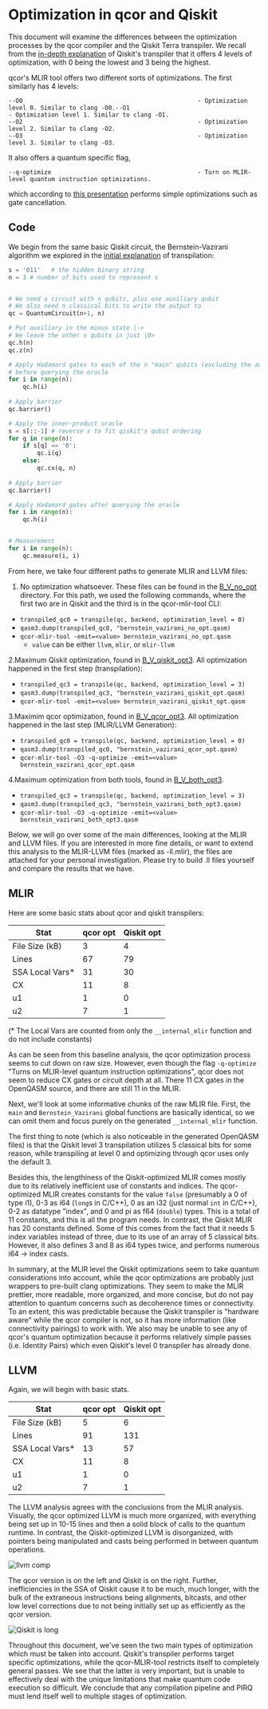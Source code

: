 # Optimization in qcor and Qiskit

This document will examine the differences between the optimization processes by the qcor compiler and the Qiskit Terra transpiler. We recall from the [in-depth explanation](../1_Qiskit_Transpiler/Transpilation_Process_Gate_Optimization.ipynb) of Qiskit's transpiler that it offers 4 levels of optimization, with 0 being the lowest and 3 being the highest.

qcor's MLIR tool offers two different sorts of optimizations. The first similarly has 4 levels:

```terminal
--O0                                                 - Optimization level 0. Similar to clang -O0.--O1                                                 - Optimization level 1. Similar to clang -O1.
--O2                                                 - Optimization level 2. Similar to clang -O2.
--O3                                                 - Optimization level 3. Similar to clang -O3.
```

It also offers a quantum specific flag,

```terminal
--q-optimize                                         - Turn on MLIR-level quantum instruction optimizations.
```

which according to [this presentation](https://mlir.llvm.org/OpenMeetings/2021-05-27-Quantum-Classical-Compilation-with-MLIR.pdf) performs simple optimizations such as gate cancellation.

## Code

We begin from the same basic Qiskit circuit, the Bernstein-Vazirani algorithm we explored in the [initial explanation](../1_Qiskit_Transpiler/Transpilation_Process_Gate_Optimization.ipynb) of transpilation:

``` Python
s = '011'   # the hidden binary string
n = 3 # number of bits used to represent s


# We need a circuit with n qubits, plus one auxiliary qubit
# We also need n classical bits to write the output to
qc = QuantumCircuit(n+1, n)

# Put auxiliary in the minus state |->
# We leave the other n qubits in just |0>
qc.h(n)
qc.z(n)

# Apply Hadamard gates to each of the n "main" qubits (excluding the auxiliary)
# before querying the oracle
for i in range(n):
    qc.h(i)
    
# Apply barrier
qc.barrier()

# Apply the inner-product oracle
s = s[::-1] # reverse s to fit qiskit's qubit ordering
for q in range(n):
    if s[q] == '0':
        qc.i(q)
    else:
        qc.cx(q, n)
        
# Apply barrier
qc.barrier()

# Apply Hadamard gates after querying the oracle
for i in range(n):
    qc.h(i)


# Measurement
for i in range(n):
    qc.measure(i, i)
```

From here, we take four different paths to generate MLIR and LLVM files:

1. No optimization whatsoever. These files can be found in the [B_V_no_opt](B_V_no_opt) directory. For this path, we used the following commands, where the first two are in Qiskit and the third is in the qcor-mlir-tool CLI:

- `transpiled_qc0 = transpile(qc, backend, optimization_level = 0)`
- `qasm3.dump(transpiled_qc0, "bernstein_vazirani_no_opt.qasm)`
- `qcor-mlir-tool -emit=<value> bernstein_vazirani_no_opt.qasm`
  - `value` can be either `llvm`, `mlir`, or `mlir-llvm`

2.Maximum Qiskit optimization, found in [B_V_qiskit_opt3](B_V_qiskit_opt3). All optimization happened in the first step (transpilation):

- `transpiled_qc3 = transpile(qc, backend, optimization_level = 3)`
- `qasm3.dump(transpiled_qc3, "bernstein_vazirani_qiskit_opt.qasm)`
- `qcor-mlir-tool -emit=<value> bernstein_vazirani_qiskit_opt.qasm`

3.Maximim qcor optimization, found in [B_V_qcor_opt3](B_V_qcor_opt3). All optimization happened in the last step (MLIR/LLVM Generation):

- `transpiled_qc0 = transpile(qc, backend, optimization_level = 0)`
- `qasm3.dump(transpiled_qc0, "bernstein_vazirani_qcor_opt.qasm)`
- `qcor-mlir-tool -O3 -q-optimize -emit=<value> bernstein_vazirani_qcor_opt.qasm`

4.Maximum optimization from both tools, found in [B_V_both_opt3](B_V_both_opt3).

- `transpiled_qc3 = transpile(qc, backend, optimization_level = 3)`
- `qasm3.dump(transpiled_qc3, "bernstein_vazirani_both_opt3.qasm)`
- `qcor-mlir-tool -O3 -q-optimize -emit=<value> bernstein_vazirani_both_opt3.qasm`

Below, we will go over some of the main differences, looking at the MLIR and LLVM files. If you are interested in more fine details, or want to extend this analysis to the MLIR-LLVM files (marked as -ll.mlir), the files are attached for your personal investigation. Please try to build .ll files yourself and compare the results that we have.

## MLIR

Here are some basic stats about qcor and qiskit transpilers:

|   Stat     | qcor opt | Qiskit opt |
|----------------|----------|------------|
| File Size (kB) | 3        | 4          |
| Lines          | 67       |  79 |
| SSA Local Vars* | 31 | 30 |
| CX  | 11 | 8 |
| u1 | 1 | 0 |
| u2 | 7 | 1 |

(* The Local Vars are counted from only the `__internal_mlir` function and do not include constants)

As can be seen from this baseline analysis, the qcor optimization process seems to cut down on raw size. However, even though the flag `-q-optimize` "Turns on MLIR-level quantum instruction optimizations", qcor does not seem to reduce CX gates or circuit depth at all. There 11 CX gates in the OpenQASM source, and there are still 11 in the MLIR.

Next, we'll look at some informative chunks of the raw MLIR file. First, the `main` and `Bernstein_Vazirani` global functions are basically identical, so we can omit them and focus purely on the generated `__internal_mlir` function.

The first thing to note (which is also noticeable in the generated OpenQASM files) is that the Qiskit level 3 transpilation utilizes 5 classical bits for some reason, while transpiling at level 0 and optimizing through qcor uses only the default 3.

Besides this, the lengthiness of the Qiskit-optimized MLIR comes mostly due to its relatively inefficient use of constants and indices. The qcor-optimized MLIR creates constants for the value `false` (presumably a 0 of type i1), 0-3 as i64 (`long`s in C/C++), 0 as an i32 (just normal `int` in C/C++), 0-2 as datatype "index", and 0 and pi as f64 (`double`) types. This is a total of 11 constants, and this is all the program needs. In contrast, the Qiskit MLIR has 20 constants defined. Some of this comes from the fact that it needs 5 index variables instead of three, due to its use of an array of 5 classical bits. However, it also defines 3 and 8 as i64 types twice, and performs numerous i64 -> index casts.

In summary, at the MLIR level the Qiskit optimizations seem to take quantum considerations into account, while the qcor optimizations are probably just wrappers to pre-built clang optimizations. They seem to make the MLIR prettier, more readable, more organized, and more concise, but do not pay attention to quantum concerns such as decoherence times or connectivity. To an extent, this was predictable because the Qiskit transpiler is "hardware aware" while the qcor compiler is not, so it has more information (like connectivity pairings) to work with. We also may be unable to see any of qcor's quantum optimization because it performs relatively simple passes (i.e. Identity Pairs) which even Qiskit's level 0 transpiler has already done.

## LLVM

Again, we will begin with basic stats.

|   Stat     | qcor opt | Qiskit opt |
|----------------|----------|------------|
| File Size (kB) | 5        | 6          |
| Lines          | 91       |  131 |
| SSA Local Vars* | 13 | 57 |
| CX  | 11 | 8 |
| u1 | 1 | 0 |
| u2 | 7 | 1 |

The LLVM analysis agrees with the conclusions from the MLIR analysis. Visually, the qcor optimized LLVM is much more organized, with everything being set up in 10-15 lines and then a solid block of calls to the quantum runtime. In contrast, the Qiskit-optimized LLVM is disorganized, with pointers being manipulated and casts being performed in between quantum operations.

![llvm comp](llvm.png)

The qcor version is on the left and Qiskit is on the right. Further, inefficiencies in the SSA of Qiskit cause it to be much, much longer, with the bulk of the extraneous instructions being alignments, bitcasts, and other low level corrections due to not being initially set up as efficiently as the qcor version.

![Qiskit is long](llvm2.png)

Throughout this document, we've seen the two main types of optimization which must be taken into account. Qiskit's transpiler performs target specific optimizations, while the qcor-MLIR-tool restricts itself to completely general passes. We see that the latter is very important, but is unable to effectively deal with the unique limitations that make quantum code execution so difficult. We conclude that any compilation pipeline and PIRQ must lend itself well to multiple stages of optimization.
